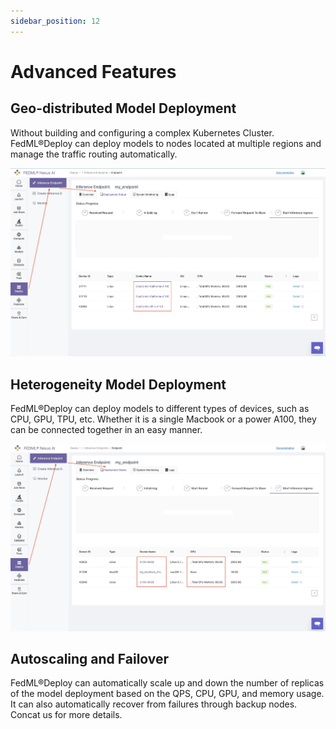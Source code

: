 ```yaml
---
sidebar_position: 12
---
```


# Advanced Features
## Geo-distributed Model Deployment
Without building and configuring a complex Kubernetes Cluster. FedML®Deploy can deploy models to nodes located
at multiple regions and manage the traffic routing automatically. 

![GeoDistributed.jpg](pics/GeoDistributed.jpg)

## Heterogeneity Model Deployment
FedML®Deploy can deploy models to different types of devices, such as CPU, GPU, TPU, etc. Whether it is a single
Macbook or a power A100, they can be connected together in an easy manner.


![Heterogeneity.jpg](pics/Heterogeneity.jpg)

## Autoscaling and Failover
FedML®Deploy can automatically scale up and down the number of replicas of the model deployment based on the QPS,
CPU, GPU, and memory usage. It can also automatically recover from failures through backup nodes. Concat us for more details.
